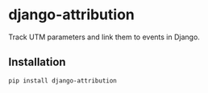 # django-attribution

Track UTM parameters and link them to events in Django.

## Installation

```bash
pip install django-attribution
```
